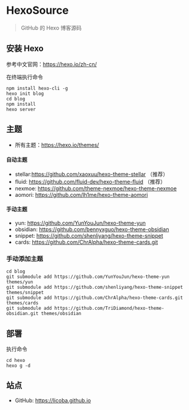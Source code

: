 # HexoSource

> GitHub 的 Hexo 博客源码

## 安装 Hexo

参考中文官网：https://hexo.io/zh-cn/

在终端执行命令

```
npm install hexo-cli -g
hexo init blog
cd blog
npm install
hexo server
```

## 主题

- 所有主题：https://hexo.io/themes/

#### 自动主题

- stellar:https://github.com/xaoxuu/hexo-theme-stellar （推荐）
- fluid: https://github.com/fluid-dev/hexo-theme-fluid （推荐）
- nexmoe: https://github.com/theme-nexmoe/hexo-theme-nexmoe
- aomori: https://github.com/lh1me/hexo-theme-aomori


#### 手动主题

- yun: https://github.com/YunYouJun/hexo-theme-yun
- obsidian: https://github.com/bennyxguo/hexo-theme-obsidian 
- snippet: https://github.com/shenliyang/hexo-theme-snippet
- cards: https://github.com/ChrAlpha/hexo-theme-cards.git

### 手动添加主题

```
cd blog
git submodule add https://github.com/YunYouJun/hexo-theme-yun themes/yun
git submodule add https://github.com/shenliyang/hexo-theme-snippet themes/snippet
git submodule add https://github.com/ChrAlpha/hexo-theme-cards.git themes/cards
git submodule add https://github.com/TriDiamond/hexo-theme-obsidian.git themes/obsidian
```

## 部署

执行命令

```
cd hexo
hexo g -d
```

## 站点

- GitHub: https://licoba.github.io

